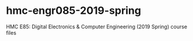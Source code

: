 # hmc-engr085-2019-spring
HMC E85: Digital Electronics &amp; Computer Engineering (2019 Spring) course files
